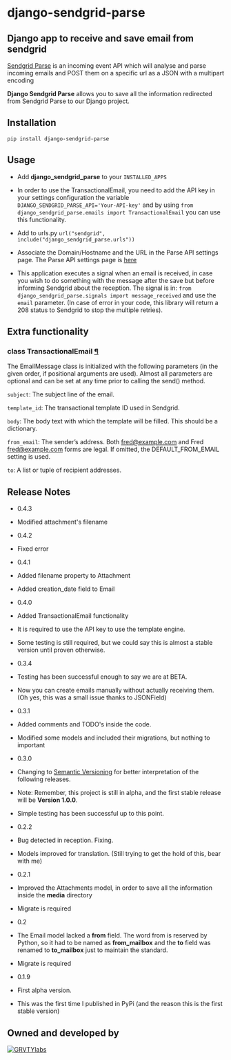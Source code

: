 **django-sendgrid-parse**
=========================

Django app to receive and save email from sendgrid
--------------------------------------------------

[Sendgrid Parse](https://sendgrid.com/docs/API_Reference/Webhooks/parse.html)
is an incoming event API which will analyse and parse incoming emails and POST
them on a specific url as a JSON with a multipart encoding

**Django Sendgrid Parse** allows you to save all the information redirected
from Sendgrid Parse to our Django project.

Installation
------------

    pip install django-sendgrid-parse

Usage
-----

*   Add **django_sendgrid_parse** to your `INSTALLED_APPS`

*   In order to use the TransactionalEmail, you need to add the API key in
your settings configuration the variable
`DJANGO_SENDGRID_PARSE_API='Your-API-key'` and by using
`from django_sendgrid_parse.emails import TransactionalEmail` you can use this
functionality.

*   Add to urls.py `url("sendgrid", include("django_sendgrid_parse.urls"))`

*   Associate the Domain/Hostname and the URL in the Parse API settings page.
      The Parse API settings page is [here](https://sendgrid.com/developer/reply)

*   This application executes a signal when an email is received, in case you
      wish to do something with the message after the save but before informing
      Sendgrid about the reception. The signal is in:
      `from django_sendgrid_parse.signals import message_received` and use the
      `email` parameter. (In case of error in your code, this library will
      return a 208 status to Sendgrid to stop the multiple retries).

Extra functionality
-------------------

### class TransactionalEmail [¶][trans_email]

The EmailMessage class is initialized with the following parameters
(in the given order, if positional arguments are used). Almost all parameters
are optional and can be set at any time prior to calling the send() method.

`subject`: The subject line of the email.

`template_id`: The transactional template ID used in Sendgrid.

`body`: The body text with which the template will be filled. This should be a
dictionary.

`from_email`: The sender’s address. Both fred@example.com and Fred
<fred@example.com> forms are legal. If omitted, the DEFAULT_FROM_EMAIL
setting is used.

`to`: A list or tuple of recipient addresses.

Release Notes
-------------
*   0.4.3

  * Modified attachment's filename

*   0.4.2

  * Fixed error

*   0.4.1

  * Added filename property to Attachment

  * Added creation_date field to Email

*   0.4.0

  * Added TransactionalEmail functionality

  * It is required to use the API key to use the template engine.

  * Some testing is still required, but we could say this is almost a stable
  version until proven otherwise.

*   0.3.4

  *  Testing has been successful enough to say we are at BETA.

  * Now you can create emails manually without actually receiving them.
  (Oh yes, this was a small issue thanks to JSONField)

*   0.3.1

  *  Added comments and TODO's inside the code.

  *  Modified some models and included their migrations, but nothing to
  important

*   0.3.0

  * Changing to [Semantic Versioning](http://semver.org/) for better
  interpretation of the following releases.

  * Note: Remember, this project is still in alpha, and the first stable
  release will be **Version 1.0.0**.

  * Simple testing has been successful up to this point.

*   0.2.2

  * Bug detected in reception. Fixing.

  * Models improved for translation. (Still trying to get the hold of this,
    bear with me)

*   0.2.1

  * Improved the Attachments model, in order to save all the information
  inside the **media** directory

  * Migrate is required

*   0.2

  * The Email model lacked a **from** field. The word from is reserved by
  Python, so it had to be named as **from_mailbox** and the **to** field
  was renamed to **to_mailbox** just to maintain the standard.

  * Migrate is required

*   0.1.9

  * First alpha version.

  * This was the first time I published in PyPi (and the reason this is the
    first stable version)

Owned and developed by
--------

[![GRVTYlabs][logo]](www.grvtylabs.com)

[logo]: https://github.com/letops/django-sendgrid-parse/blob/master/logo.png?raw=true "GRVTYlabs"

[trans_email]: https://github.com/letops/django-sendgrid-parse/blob/master/django_sendgrid_parse/emails.py
